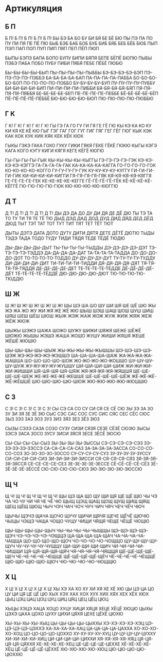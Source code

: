 # Артикуляция

## Б П

Б П! Б П! Б П! Б П! Б П! 
БЫ БЭ БА БО БУ БИ БЯ БЕ БЁ БЮ 
ПЫ ПЭ ПА ПО ПУ ПИ ПЯ ПЕ ПЁ ПЮ 
БЫБ БЭБ БАБ БОБ БУБ БИБ БЯБ БЕБ БЁБ БЮБ 
ПЫП ПЭП ПАП ПОП ПУП ПИП ПЯП ПЕП ПЁП ПЮП 

БЫПЫ БЭПЭ БАПА БОПО БУПУ БИПИ БЯПЯ БЕПЕ БЁПЁ БЮПЮ 
ПЫБЫ ПЭБЭ ПАБА ПОБО ПУБУ ПИБИ ПЯБЯ ПЕБЕ ПЁБЁ ПЮБЮ 

БЫ-БЫ-БЫ-БЫ-БЫП      ПЫ-ПЫ-ПЫ-ПЫ-ПЫББЫ
БЭ-БЭ-БЭ-БЭ-БЭП      ПЭ-ПЭ-ПЭ-ПЭ-ПЭББЭ
БА-БА-БА-БА-БАП      ПА-ПА-ПА-ПА-ПАББА
БО-БО-БО-БО-БОП      ПО-ПО-ПО-ПО-ПОББО
БУ-БУ-БУ-БУ-БУП      ПУ-ПУ-ПУ-ПУ-ПУББУ
БИ-БИ-БИ-БИ-БИП      ПИ-ПИ-ПИ-ПИ-ПИББИ
БЯ-БЯ-БЯ-БЯ-БЯП      ПЯ-ПЯ-ПЯ-ПЯ-ПЯББЯ
БЕ-БЕ-БЕ-БЕ-БЕП      ПЕ-ПЕ-ПЕ-ПЕ-ПЕББЕ
БЁ-БЁ-БЁ-БЁ-БЁП      ПЁ-ПЁ-ПЁ-ПЁ-ПЁББЁ
БЮ-БЮ-БЮ-БЮ-БЮП      ПЮ-ПЮ-ПЮ-ПЮ-ПЮББЮ


## Г К

Г К! Г К! Г К! Г К! Г К! 
ГЫ ГЭ ГА ГО ГУ ГИ ГЯ ГЕ ГЁ ГЮ 
КЫ КЭ КА КО КУ КИ КЯ КЕ КЁ КЮ 
ГЫГ ГЭГ ГАГ ГОГ ГУГ ГИГ ГЯГ ГЕГ ГЁГ ГЮГ 
КЫК КЭК КАК КОК КУК КИК КЯК КЕК КЁК КЮК 

ГЫКЫ ГЭКЭ ГАКА ГОКО ГУКУ ГИКИ ГЯКЯ ГЕКЕ ГЁКЁ ГЮКЮ 
КЫГЫ КЭГЭ КАГА КОГО КУГУ КИГИ КЯГЯ КЕГЕ КЁГЁ КЮГЮ 

ГЫ-ГЫ-ГЫ-ГЫ-ГЫК      КЫ-КЫ-КЫ-КЫ-КЫГГЫ
ГЭ-ГЭ-ГЭ-ГЭ-ГЭК      КЭ-КЭ-КЭ-КЭ-КЭГГЭ
ГА-ГА-ГА-ГА-ГАК      КА-КА-КА-КА-КАГГА
ГО-ГО-ГО-ГО-ГОК      КО-КО-КО-КО-КОГГО
ГУ-ГУ-ГУ-ГУ-ГУК      КУ-КУ-КУ-КУ-КУГГУ
ГИ-ГИ-ГИ-ГИ-ГИК      КИ-КИ-КИ-КИ-КИГГИ
ГЯ-ГЯ-ГЯ-ГЯ-ГЯК      КЯ-КЯ-КЯ-КЯ-КЯГГЯ
ГЕ-ГЕ-ГЕ-ГЕ-ГЕК      КЕ-КЕ-КЕ-КЕ-КЕГГЕ
ГЁ-ГЁ-ГЁ-ГЁ-ГЁК      КЁ-КЁ-КЁ-КЁ-КЁГГЁ
ГЮ-ГЮ-ГЮ-ГЮ-ГЮК      КЮ-КЮ-КЮ-КЮ-КЮГГЮ


## Д Т

Д Т! Д Т! Д Т! Д Т! Д Т! 
ДЫ ДЭ ДА ДО ДУ ДИ ДЯ ДЕ ДЁ ДЮ 
ТЫ ТЭ ТА ТО ТУ ТИ ТЯ ТЕ ТЁ ТЮ 
ДЫД ДЭД ДАД ДОД ДУД ДИД ДЯД ДЕД ДЁД ДЮД 
ТЫТ ТЭТ ТАТ ТОТ ТУТ ТИТ ТЯТ ТЕТ ТЁТ ТЮТ 

ДЫТЫ ДЭТЭ ДАТА ДОТО ДУТУ ДИТИ ДЯТЯ ДЕТЕ ДЁТЁ ДЮТЮ 
ТЫДЫ ТЭДЭ ТАДА ТОДО ТУДУ ТИДИ ТЯДЯ ТЕДЕ ТЁДЁ ТЮДЮ 

ДЫ-ДЫ-ДЫ-ДЫ-ДЫТ      ТЫ-ТЫ-ТЫ-ТЫ-ТЫДДЫ
ДЭ-ДЭ-ДЭ-ДЭ-ДЭТ      ТЭ-ТЭ-ТЭ-ТЭ-ТЭДДЭ
ДА-ДА-ДА-ДА-ДАТ      ТА-ТА-ТА-ТА-ТАДДА
ДО-ДО-ДО-ДО-ДОТ      ТО-ТО-ТО-ТО-ТОДДО
ДУ-ДУ-ДУ-ДУ-ДУТ      ТУ-ТУ-ТУ-ТУ-ТУДДУ
ДИ-ДИ-ДИ-ДИ-ДИТ      ТИ-ТИ-ТИ-ТИ-ТИДДИ
ДЯ-ДЯ-ДЯ-ДЯ-ДЯТ      ТЯ-ТЯ-ТЯ-ТЯ-ТЯДДЯ
ДЕ-ДЕ-ДЕ-ДЕ-ДЕТ      ТЕ-ТЕ-ТЕ-ТЕ-ТЕДДЕ
ДЁ-ДЁ-ДЁ-ДЁ-ДЁТ      ТЁ-ТЁ-ТЁ-ТЁ-ТЁДДЁ
ДЮ-ДЮ-ДЮ-ДЮ-ДЮТ      ТЮ-ТЮ-ТЮ-ТЮ-ТЮДДЮ


## Ш Ж

Ш Ж! Ш Ж! Ш Ж! Ш Ж! Ш Ж! 
ШЫ ШЭ ША ШО ШУ ШИ ШЯ ШЕ ШЁ ШЮ 
ЖЫ ЖЭ ЖА ЖО ЖУ ЖИ ЖЯ ЖЕ ЖЁ ЖЮ 
ШЫШ ШЭШ ШАШ ШОШ ШУШ ШИШ ШЯШ ШЕШ ШЁШ ШЮШ 
ЖЫЖ ЖЭЖ ЖАЖ ЖОЖ ЖУЖ ЖИЖ ЖЯЖ ЖЕЖ ЖЁЖ ЖЮЖ 

ШЫЖЫ ШЭЖЭ ШАЖА ШОЖО ШУЖУ ШИЖИ ШЯЖЯ ШЕЖЕ ШЁЖЁ ШЮЖЮ 
ЖЫШЫ ЖЭШЭ ЖАША ЖОШО ЖУШУ ЖИШИ ЖЯШЯ ЖЕШЕ ЖЁШЁ ЖЮШЮ 

ШЫ-ШЫ-ШЫ-ШЫ-ШЫЖ      ЖЫ-ЖЫ-ЖЫ-ЖЫ-ЖЫШШЫ
ШЭ-ШЭ-ШЭ-ШЭ-ШЭЖ      ЖЭ-ЖЭ-ЖЭ-ЖЭ-ЖЭШШЭ
ША-ША-ША-ША-ШАЖ      ЖА-ЖА-ЖА-ЖА-ЖАШША
ШО-ШО-ШО-ШО-ШОЖ      ЖО-ЖО-ЖО-ЖО-ЖОШШО
ШУ-ШУ-ШУ-ШУ-ШУЖ      ЖУ-ЖУ-ЖУ-ЖУ-ЖУШШУ
ШИ-ШИ-ШИ-ШИ-ШИЖ      ЖИ-ЖИ-ЖИ-ЖИ-ЖИШШИ
ШЯ-ШЯ-ШЯ-ШЯ-ШЯЖ      ЖЯ-ЖЯ-ЖЯ-ЖЯ-ЖЯШШЯ
ШЕ-ШЕ-ШЕ-ШЕ-ШЕЖ      ЖЕ-ЖЕ-ЖЕ-ЖЕ-ЖЕШШЕ
ШЁ-ШЁ-ШЁ-ШЁ-ШЁЖ      ЖЁ-ЖЁ-ЖЁ-ЖЁ-ЖЁШШЁ
ШЮ-ШЮ-ШЮ-ШЮ-ШЮЖ      ЖЮ-ЖЮ-ЖЮ-ЖЮ-ЖЮШШЮ


## С З

С З! С З! С З! С З! С З! 
СЫ СЭ СА СО СУ СИ СЯ СЕ СЁ СЮ 
ЗЫ ЗЭ ЗА ЗО ЗУ ЗИ ЗЯ ЗЕ ЗЁ ЗЮ 
СЫС СЭС САС СОС СУС СИС СЯС СЕС СЁС СЮС 
ЗЫЗ ЗЭЗ ЗАЗ ЗОЗ ЗУЗ ЗИЗ ЗЯЗ ЗЕЗ ЗЁЗ ЗЮЗ 

СЫЗЫ СЭЗЭ САЗА СОЗО СУЗУ СИЗИ СЯЗЯ СЕЗЕ СЁЗЁ СЮЗЮ 
ЗЫСЫ ЗЭСЭ ЗАСА ЗОСО ЗУСУ ЗИСИ ЗЯСЯ ЗЕСЕ ЗЁСЁ ЗЮСЮ 

СЫ-СЫ-СЫ-СЫ-СЫЗ      ЗЫ-ЗЫ-ЗЫ-ЗЫ-ЗЫССЫ
СЭ-СЭ-СЭ-СЭ-СЭЗ      ЗЭ-ЗЭ-ЗЭ-ЗЭ-ЗЭССЭ
СА-СА-СА-СА-САЗ      ЗА-ЗА-ЗА-ЗА-ЗАССА
СО-СО-СО-СО-СОЗ      ЗО-ЗО-ЗО-ЗО-ЗОССО
СУ-СУ-СУ-СУ-СУЗ      ЗУ-ЗУ-ЗУ-ЗУ-ЗУССУ
СИ-СИ-СИ-СИ-СИЗ      ЗИ-ЗИ-ЗИ-ЗИ-ЗИССИ
СЯ-СЯ-СЯ-СЯ-СЯЗ      ЗЯ-ЗЯ-ЗЯ-ЗЯ-ЗЯССЯ
СЕ-СЕ-СЕ-СЕ-СЕЗ      ЗЕ-ЗЕ-ЗЕ-ЗЕ-ЗЕССЕ
СЁ-СЁ-СЁ-СЁ-СЁЗ      ЗЁ-ЗЁ-ЗЁ-ЗЁ-ЗЁССЁ
СЮ-СЮ-СЮ-СЮ-СЮЗ      ЗЮ-ЗЮ-ЗЮ-ЗЮ-ЗЮССЮ


## Щ Ч

Щ Ч! Щ Ч! Щ Ч! Щ Ч! Щ Ч! 
ЩЫ ЩЭ ЩА ЩО ЩУ ЩИ ЩЯ ЩЕ ЩЁ ЩЮ 
ЧЫ ЧЭ ЧА ЧО ЧУ ЧИ ЧЯ ЧЕ ЧЁ ЧЮ 
ЩЫЩ ЩЭЩ ЩАЩ ЩОЩ ЩУЩ ЩИЩ ЩЯЩ ЩЕЩ ЩЁЩ ЩЮЩ 
ЧЫЧ ЧЭЧ ЧАЧ ЧОЧ ЧУЧ ЧИЧ ЧЯЧ ЧЕЧ ЧЁЧ ЧЮЧ 

ЩЫЧЫ ЩЭЧЭ ЩАЧА ЩОЧО ЩУЧУ ЩИЧИ ЩЯЧЯ ЩЕЧЕ ЩЁЧЁ ЩЮЧЮ 
ЧЫЩЫ ЧЭЩЭ ЧАЩА ЧОЩО ЧУЩУ ЧИЩИ ЧЯЩЯ ЧЕЩЕ ЧЁЩЁ ЧЮЩЮ 

ЩЫ-ЩЫ-ЩЫ-ЩЫ-ЩЫЧ      ЧЫ-ЧЫ-ЧЫ-ЧЫ-ЧЫЩЩЫ
ЩЭ-ЩЭ-ЩЭ-ЩЭ-ЩЭЧ      ЧЭ-ЧЭ-ЧЭ-ЧЭ-ЧЭЩЩЭ
ЩА-ЩА-ЩА-ЩА-ЩАЧ      ЧА-ЧА-ЧА-ЧА-ЧАЩЩА
ЩО-ЩО-ЩО-ЩО-ЩОЧ      ЧО-ЧО-ЧО-ЧО-ЧОЩЩО
ЩУ-ЩУ-ЩУ-ЩУ-ЩУЧ      ЧУ-ЧУ-ЧУ-ЧУ-ЧУЩЩУ
ЩИ-ЩИ-ЩИ-ЩИ-ЩИЧ      ЧИ-ЧИ-ЧИ-ЧИ-ЧИЩЩИ
ЩЯ-ЩЯ-ЩЯ-ЩЯ-ЩЯЧ      ЧЯ-ЧЯ-ЧЯ-ЧЯ-ЧЯЩЩЯ
ЩЕ-ЩЕ-ЩЕ-ЩЕ-ЩЕЧ      ЧЕ-ЧЕ-ЧЕ-ЧЕ-ЧЕЩЩЕ
ЩЁ-ЩЁ-ЩЁ-ЩЁ-ЩЁЧ      ЧЁ-ЧЁ-ЧЁ-ЧЁ-ЧЁЩЩЁ
ЩЮ-ЩЮ-ЩЮ-ЩЮ-ЩЮЧ      ЧЮ-ЧЮ-ЧЮ-ЧЮ-ЧЮЩЩЮ


## X Ц

X Ц! X Ц! X Ц! X Ц! X Ц! 
XЫ XЭ XА XО XУ XИ XЯ XЕ XЁ XЮ 
ЦЫ ЦЭ ЦА ЦО ЦУ ЦИ ЦЯ ЦЕ ЦЁ ЦЮ 
XЫX XЭX XАX XОX XУX XИX XЯX XЕX XЁX XЮX 
ЦЫЦ ЦЭЦ ЦАЦ ЦОЦ ЦУЦ ЦИЦ ЦЯЦ ЦЕЦ ЦЁЦ ЦЮЦ 

XЫЦЫ XЭЦЭ XАЦА XОЦО XУЦУ XИЦИ XЯЦЯ XЕЦЕ XЁЦЁ XЮЦЮ 
ЦЫXЫ ЦЭXЭ ЦАXА ЦОXО ЦУXУ ЦИXИ ЦЯXЯ ЦЕXЕ ЦЁXЁ ЦЮXЮ 

XЫ-XЫ-XЫ-XЫ-XЫЦ      ЦЫ-ЦЫ-ЦЫ-ЦЫ-ЦЫXXЫ
XЭ-XЭ-XЭ-XЭ-XЭЦ      ЦЭ-ЦЭ-ЦЭ-ЦЭ-ЦЭXXЭ
XА-XА-XА-XА-XАЦ      ЦА-ЦА-ЦА-ЦА-ЦАXXА
XО-XО-XО-XО-XОЦ      ЦО-ЦО-ЦО-ЦО-ЦОXXО
XУ-XУ-XУ-XУ-XУЦ      ЦУ-ЦУ-ЦУ-ЦУ-ЦУXXУ
XИ-XИ-XИ-XИ-XИЦ      ЦИ-ЦИ-ЦИ-ЦИ-ЦИXXИ
XЯ-XЯ-XЯ-XЯ-XЯЦ      ЦЯ-ЦЯ-ЦЯ-ЦЯ-ЦЯXXЯ
XЕ-XЕ-XЕ-XЕ-XЕЦ      ЦЕ-ЦЕ-ЦЕ-ЦЕ-ЦЕXXЕ
XЁ-XЁ-XЁ-XЁ-XЁЦ      ЦЁ-ЦЁ-ЦЁ-ЦЁ-ЦЁXXЁ
XЮ-XЮ-XЮ-XЮ-XЮЦ      ЦЮ-ЦЮ-ЦЮ-ЦЮ-ЦЮXXЮ

